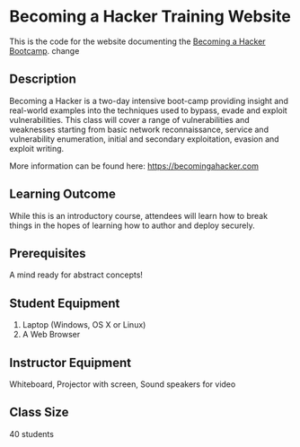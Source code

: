 # Becoming a Hacker Training Website
This is the code for the website documenting the [Becoming a Hacker Bootcamp](https://becomingahacker.com).
change

## Description

Becoming a Hacker is a two-day intensive boot-camp providing insight and
real-world examples into the techniques used to bypass, evade and exploit
vulnerabilities. This class will cover a range of vulnerabilities and
weaknesses starting from basic network reconnaissance, service and
vulnerability enumeration, initial and secondary exploitation, evasion and
exploit writing.

More information can be found here:  https://becomingahacker.com

## Learning Outcome

While this is an introductory course, attendees will learn how to break things
in the hopes of learning how to author and deploy securely.

## Prerequisites

A mind ready for abstract concepts!

## Student Equipment

1. Laptop (Windows, OS X or Linux)
2. A Web Browser

## Instructor Equipment

Whiteboard, Projector with screen, Sound speakers for video

## Class Size

40 students

